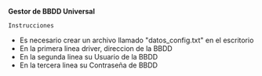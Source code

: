 **Gestor de BBDD Universal**

`Instrucciones`

- Es necesario crear un archivo llamado "datos_config.txt" en el escritorio
- En la primera linea driver, direccion de la BBDD
- En la segunda linea su Usuario de la BBDD
- En la tercera linea su Contraseña de BBDD